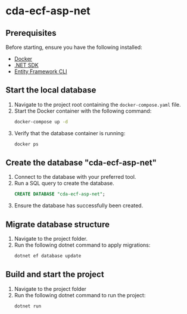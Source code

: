 # cda-ecf-asp-net

## Prerequisites

Before starting, ensure you have the following installed:
- [Docker](https://www.docker.com/products/docker-desktop)
- [.NET SDK](https://dotnet.microsoft.com/download)
- [Entity Framework CLI](https://learn.microsoft.com/en-us/ef/core/cli/dotnet)

## Start the local database

1. Navigate to the project root containing the `docker-compose.yaml` file.
2. Start the Docker container with the following command:
   ```bash
   docker-compose up -d
   ```
3. Verify that the database container is running:
   ```bash
   docker ps
   ```

## Create the database "cda-ecf-asp-net"

1. Connect to the database with your preferred tool.
2. Run a SQL query to create the database.
   ```sql
   CREATE DATABASE "cda-ecf-asp-net";
   ```
3. Ensure the database has successfully been created. 

## Migrate database structure

1. Navigate to the project folder.
2. Run the following dotnet command to apply migrations:
   ```bash
   dotnet ef database update
   ```

## Build and start the project

1. Navigate to the project folder
2. Run the following dotnet command to run the project:
   ```bash
   dotnet run
   ```